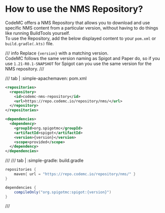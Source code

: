 # How to use the NMS Repository?
CodeMC offers a NMS Repository that allows you to download and use specific NMS content from a particular version, without having to do things like running BuildTools yourself.  
To use the Repository, add the below displayed content to your `pom.xml` or `build.gradle(.kts)` file.

/// info
Replace `{version}` with a matching version.  
CodeMC follows the same version naming as Spigot and Paper do, so if you use `1.21-R0.1-SNAPSHOT` for Spigot can you use the same version for the NMS repository.
///

/// tab | :simple-apachemaven: pom.xml
```xml
<repositories>
  <repository>
    <id>codemc-nms-repository</id>
    <url>https://repo.codemc.io/repository/nms/</url>
  </repository>
</repositories>

<dependencies>
  <dependency>
    <groupId>org.spigotmc</groupId>
    <artifactId>spigot</artifactId>
    <version>{version}</version>
    <scope>provided</scope>
  </dependency>
</dependencies>
```
///
/// tab | :simple-gradle: build.gradle
```groovy
repositories {
    maven{ url = "https://repo.codemc.io/repository/nms/" }
}

dependencies {
    compileOnly("org.spigotmc:spigot:{version}")
}
```
///